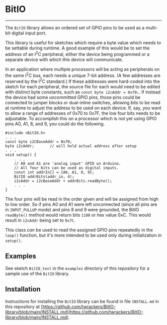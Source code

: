 # BitIO #

----------

The `BitIO` library allows an ordered set of GPIO pins to be used as a multi-bit digital input port.

This library is useful for sketches which require a byte value which needs to be settable during runtime.  A good example of this would be to set the address of an I<sup>2</sup>C peripheral, either the device being programmed or a separate device with which this device will communicate.  

In an application where multiple processors will be acting as peripherals on the same I<sup>2</sup>C bus, each needs a unique 7-bit address.  (A few addresses are reserved by the I<sup>2</sup>C standard.)  If these addresses were hard-coded into the sketch for each peripheral, the source file for each would need to be edited with distinct byte constants, such as `const byte i2cAddr = 0x70;`.  If instead the device had some uncommitted GPIO pins, those pins could be connected to jumper blocks or dual-inline switches, allowing bits to be read at runtime to adjust the address to be used on each device.  If, say, you want to allow a range of addresses of 0x70 to 0x7F, the low four bits needs to be adjustable.  To accomplish this on a processor which is not yet using GPIO pins A0, A1, 8, and 9, you could do the following.

    #include <BitIO.h>
	. . .
	const byte i2CBaseAddr = 0x70;
	byte i2cAddr;		// will hold actual address after setup
	. . .
	void setup() {
		. . .
		// A0 and A1 are 'analog input' GPIO on Arduino.
		// All four bits can be used as digital inputs.
		const int addrIn[] = {A0, A1, 8, 9};
		BitIO addrBits(addr_in, 4);
		i2cAddr = i2cBaseAddr + addrBits.readByte();
		. . .
	}

The four pins will be read in the order given and will be assigned from high to low order.  So if pins A0 and A1 were left unconnected (since all pins are in `INPUT_PULLUP` mode) and pins 8 and 9 were grounded, the BitIO `readByte()` method would return bits `1100` or hex value 0xC.  This would result in `i2cAddr` being set to `0x7C`.

This class *can* be used to read the assigned GPIO pins repeatedly in the `loop()` function, but it's more intended to be used only during initialization in `setup()`.

## Examples ##

See sketch `BitIO_test` in the `examples` directory of this repository for a sample use of the `BitIO` library.

## Installation ##

Instructions for installing the `BitIO` library can be found in file `INSTALL.md` in this repository at [https://github.com/twrackers/BitIO-library/blob/main/INSTALL.md](https://github.com/twrackers/BitIO-library/blob/main/INSTALL.md).
